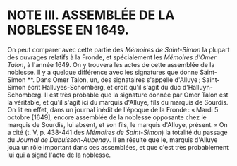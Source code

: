 # NOTE III. ASSEMBLÉE DE LA NOBLESSE EN 1649.

On peut comparer avec cette partie des *Mémoires de Saint-Simon* la plupart
des ouvrages relatifs à la Fronde, et spécialement les *Mémoires d'Omer
Talon*, à l'année 1649. On y trouvera les actes de cette assemblée de la
noblesse. Il y a quelque différence avec les signatures que donne Saint-Simon
**. Dans Omer Talon, un, des signataires s'appelle d'Alluye ; Saint-Simon écrit
Halluyes-Schomberg, et croit qu'il s'agit du duc d'Halluyn-Schomberg. Il est
très probable que la signature donnée par Omer Talon est la véritable, et
qu'il s'agit ici du marquis d'Alluye, fils du marquis de Sourdis. On lit en
effet, dans un journal inédit de l'époque de la Fronde : « Mardi 5 octobre
[1649], encore assemblée de la noblesse opposante chez le marquis de Sourdis,
lui absent, et son fils, le marquis d'Alluye, présent. » On a cité (t. V, p.
438-441 des *Mémoires de Saint-Simon*) la totalité du passage du *Journal de
Dubuisson-Aubenay*. Il en résulte que le, marquis d'Alluye joua un rôle
important dans ces assemblées, et que c'est très probablement lui qui a signé
l'acte de la noblesse.
